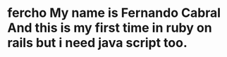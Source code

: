 fercho
My name is Fernando Cabral
And this is my first time in ruby on rails
but i need java script too.
======
